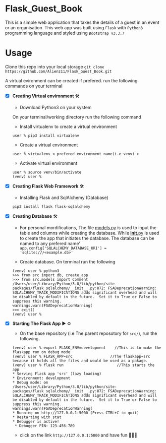 # Flask_Guest_Book

This is a simple web application that takes the details of a guest in an event or an organisation. This web app was built using `Flask` with `Python3` programming language and styled using `Bootstrap v3.3.7`

# Usage

Clone this repo into your local storage
`git clone https://github.com/Alienz11/Flask_Guest_Book.git`

A virtual evironment can be created if prefered. run the following commands on your terminal

- [x] **Creating Virtual environment** :hammer_and_wrench:

  - Download Python3 on your system

  On your terminal/working directory run the following command

  - Install virtualenv to create a virtual environment

  ```
  user % pip3 install virtualenv
  ```

  - Create a virtual environment

  ```
  user % virtualenv < prefered environment name(i.e venv) >
  ```

  - Activate virtual environment

  ```
  user % source venv/bin/activate
  (venv) user %
  ```

- [x] **Creating Flask Web Framework** :hammer_and_wrench:

  - Installing Flask and SqlAlchemy (Database)

  ```
  pip3 install flask flask-sqlalchemy
  ```

- [x] **Creating Database** :hammer_and_wrench:

  - For personal mordifications, The file [models.py](src/models.py) is used to input the table and columns while creating the database. While [**init**.py](src/__init__.py) is used to create the app that initiates the database. The database can be named to any prefered name'
    `app.config['SQLALCHEMY_DATABASE_URI'] = 'sqlite:///<example.db>'`

  - Create database. On terminal run the following

  ```
  (venv) user % python3
  >>> from src import db, create_app
  >>> from src.models import Comment
  /Users/user/Library/Python/3.8/lib/python/site-packages/flask_sqlalchemy/__init__.py:872: FSADeprecationWarning: SQLALCHEMY_TRACK_MODIFICATIONS adds significant overhead and will be disabled by default in the future.  Set it to True or False to suppress this warning.
  warnings.warn(FSADeprecationWarning(
  >>> exit()
  (venv) user %
  ```

- [x] **Starting The Flask App** :arrow_forward: :gear:

  - On the base repository (i.e The parent reposotory for `src/`), run the following.

  ```
  (venv) user % export FLASK_ENV=development    //This is to make the flaskapp run on debug mode
  (venv) user % FLASK_APP=src                 //The flaskapp=src because it holds all the files and would be used as a pakage.
  (venv) user % flask run                        //This starts the app
  * Serving Flask app 'src' (lazy loading)
  * Environment: development
  * Debug mode: on
  /Users/user/Library/Python/3.8/lib/python/site-packages/flask_sqlalchemy/__init__.py:872: FSADeprecationWarning: SQLALCHEMY_TRACK_MODIFICATIONS adds significant overhead and will be disabled by default in the future.  Set it to True or False to suppress this warning.
  warnings.warn(FSADeprecationWarning(
  * Running on http://127.0.0.1:5000 (Press CTRL+C to quit)
  * Restarting with stat
  * Debugger is active!
   * Debugger PIN: 123-456-789
  ```

  - click on the link `http://127.0.0.1:5000` and have fun :rocket::rocket::rocket:
